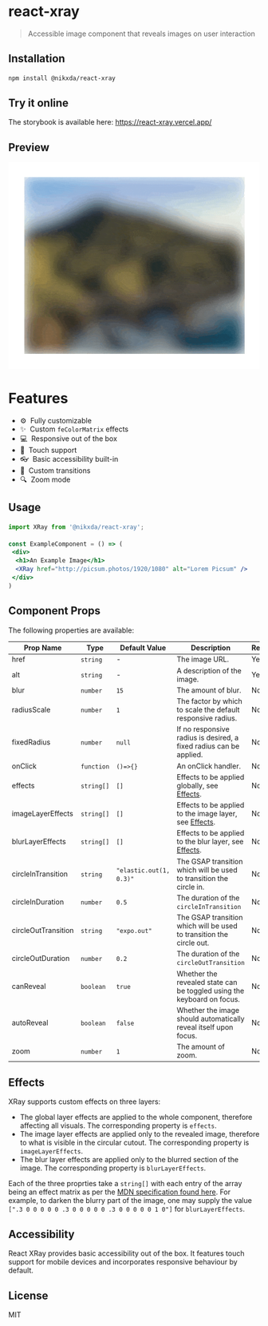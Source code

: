 # react-xray
> Accessible image component that reveals images on user interaction

## Installation
```bash
npm install @nikxda/react-xray
```

## Try it online

The storybook is available here: https://react-xray.vercel.app/

## Preview

![React XRay](assets/xray.gif)

# Features

- :gear:&nbsp;&nbsp;Fully customizable
- :sparkles:&nbsp;&nbsp;Custom `feColorMatrix` effects
- :computer:&nbsp;&nbsp;Responsive out of the box
- :iphone:&nbsp;&nbsp;Touch support
- :eyeglasses:&nbsp;&nbsp;Basic accessibility built-in
- :tada:&nbsp;&nbsp;Custom transitions
- :mag:&nbsp;&nbsp;Zoom mode

## Usage

```jsx
import XRay from '@nikxda/react-xray';

const ExampleComponent = () => (
 <div>
  <h1>An Example Image</h1>
  <XRay href="http://picsum.photos/1920/1080" alt="Lorem Picsum" />
 </div>
)
```

## Component Props

The following properties are available:

|Prop Name|Type|Default Value|Description|Required|
|---|---|---|---|---|
|href|`string`|-|The image URL.|Yes|
|alt|`string`|-|A description of the image.|Yes|
|blur|`number`|`15`|The amount of blur.|No|
|radiusScale|`number`|`1`|The factor by which to scale the default responsive radius.|No|
|fixedRadius|`number`|`null`|If no responsive radius is desired, a fixed radius can be applied.|No|
|onClick|`function`|`()=>{}`|An onClick handler.|No|
|effects|`string[]`|`[]`|Effects to be applied globally, see [Effects](#effects).|No|
|imageLayerEffects|`string[]`|`[]`|Effects to be applied to the image layer, see [Effects](#effects).|No|
|blurLayerEffects|`string[]`|`[]`|Effects to be applied to the blur layer, see [Effects](#effects).|No|
|circleInTransition|`string`|`"elastic.out(1, 0.3)"`|The GSAP transition which will be used to transition the circle in.|No|
|circleInDuration|`number`|`0.5`|The duration of the `circleInTransition`|No|
|circleOutTransition|`string`|`"expo.out"`|The GSAP transition which will be used to transition the circle out.|No|
|circleOutDuration|`number`|`0.2`|The duration of the `circleOutTransition`|No|
|canReveal|`boolean`|`true`|Whether the revealed state can be toggled using the keyboard on focus.|No|
|autoReveal|`boolean`|`false`|Whether the image should automatically reveal itself upon focus.|No|
|zoom|`number`|`1`|The amount of zoom.|No|

## Effects

XRay supports custom effects on three layers:

- The global layer effects are applied to the whole component, therefore affecting all visuals. The corresponding property is `effects`.
- The image layer effects are applied only to the revealed image, therefore to what is visible in the circular cutout. The corresponding property is `imageLayerEffects`.
- The blur layer effects are applied only to the blurred section of the image. The corresponding property is `blurLayerEffects`.

Each of the three proprties take a `string[]` with each entry of the array being an effect matrix as per the <a href="https://developer.mozilla.org/en-US/docs/Web/SVG/Element/feColorMatrix" target="_blank">MDN specification found here</a>.
For example, to darken the blurry part of the image, one may supply the value `[".3 0 0 0 0 0 .3 0 0 0 0 0 .3 0 0 0 0 0 1 0"]` for `blurLayerEffects`.

## Accessibility

React XRay provides basic accessibility out of the box. It features touch support for mobile devices and incorporates responsive behaviour by default.

## License

MIT